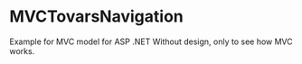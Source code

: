 # MVCTovarsNavigation
Example for MVC model for ASP .NET
Without design, only to see how MVC works.
